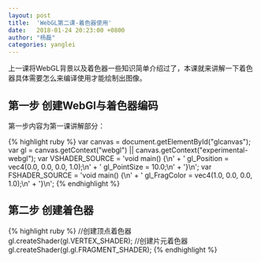 ```yaml
---
layout: post
title:  'WebGL第二课-着色器使用'
date:   2018-01-24 20:23:00 +0800
author: "杨磊"
categories: yanglei
---
```


上一课将WebGL背景以及着色器一些知识简单介绍过了，本课就来讲解一下着色器具体需要怎么来编译使用才能绘制出图像。

## 第一步 创建WebGl与着色器编码

第一步内容为第一课讲解部分：

{% highlight ruby %}
var canvas = document.getElementById("glcanvas");
var gl = canvas.getContext("webgl") || canvas.getContext("experimental-webgl");
var VSHADER_SOURCE = 
  'void main() {\n' +
    '  gl_Position = vec4(0.0, 0.0, 0.0, 1.0);\n' +
    '  gl_PointSize = 10.0;\n' + 
  '}\n';
var FSHADER_SOURCE =
    'void main() {\n' +
    '  gl_FragColor = vec4(1.0, 0.0, 0.0, 1.0);\n' +
'}\n';
{% endhighlight %}

## 第二步 创建着色器

{% highlight ruby %}
//创建顶点着色器
gl.createShader(gl.VERTEX_SHADER);
//创建片元着色器
gl.createShader(gl.gl.FRAGMENT_SHADER);
{% endhighlight %}
